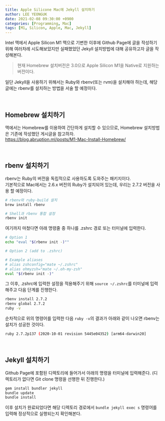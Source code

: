 ```yaml
---
title: Apple Silicone Mac에 Jekyll 설치하기
author: LEE YEONGUK
date: 2021-02-08 09:30:00 +0900
categories: [Programming, Mac]
tags: [M1, Silicon, Apple, Mac, Jekyll]
---
```


Intel 맥에서 Apple Silicon M1 맥으로 기변한 이후에 Github Page에 글을 작성하기 위해 여러차례 시도해보았지만 실패했었던 Jekyll 설치방법에 대해 공유하고자 글을 작성해본다.

>현재 Homebrew 설치버전은 3.0으로 Apple Silicon M1을 Native로 지원하는 버전이다.

일단 Jekyll을 사용하기 위해서는 Ruby와 rbenv(또는 rvm)을 설치해야 하는데, 해당 글에는 rbenv를 설치하는 방법을 서술 할 예정이다.

<br />

## Homebrew 설치하기

맥에서는 Homebrew를 이용하여 간단하게 설치할 수 있으므로, Homebrew 설치방법은 기존에 작성했던 게시글을 참고하자.   
<https://blog.abruption.ml/posts/M1-Mac-Install-Homebrew/>

<br />

## rbenv 설치하기

rbenv는 Ruby의 버전을 독립적으로 사용하도록 도와주는 패키지이다.   
기본적으로 Mac에서는 2.6.x 버전의 Ruby가 설치되어 있는데, 우리는 2.7.2 버전을 사용 할 예정이다.

~~~bash
# rbenv와 ruby-build 설치
brew install rbenv

# Shell과 rbenv 통합 설정
rbenv init
~~~

여기까지 마쳤다면 아래 명령줄 중 하나를 .zshrc 경로 또는 터미널에 입력한다.

~~~bash
# Option 1
echo "eval "$(rbenv init -)""

# Option 2 (add to .zshrc)

# Example aliases
# alias zshconfig="mate ~/.zshrc"
# alias ohmyzsh="mate ~/.oh-my-zsh"
eval "$(rbenv init -)"
~~~

그 이후, .zshrc에 입력한 설정을 적용해주기 위해 `source ~/.zshrc`를 터미널에 입력해주고 다음 단계를 진행한다.

~~~bash
rbenv install 2.7.2
rbenv global 2.7.2
ruby -v
~~~

순차적으로 위의 명령어를 입력한 다음 `ruby -v`의 결과가 아래와 같이 나오면 rbenv는 설치가 성공한 것이다.

~~~bash
ruby 2.7.2p137 (2020-10-01 revision 5445e04352) [arm64-darwin20]
~~~

<br />

## Jekyll 설치하기

Github Page에 포함된 디렉토리에 들어가서 아래의 명령을 터미널에 입력해준다. (디렉토리가 없다면 Git clone 명령을 선행한 뒤 진행한다.)

~~~bash
gem install bundler jekyll
bundle update
bundle install
~~~

이후 설치가 완료되었다면 해당 디렉토리 경로에서 `bundle jekyll exec s` 명령어를 입력해 정상적으로 실행되는지 확인해본다.
